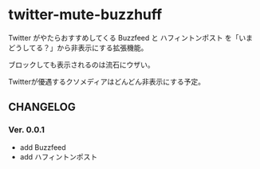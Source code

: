 # twitter-mute-buzzhuff

Twitter がやたらおすすめしてくる Buzzfeed と ハフィントンポスト を「いまどうしてる？」から非表示にする拡張機能。

ブロックしても表示されるのは流石にウザい。

Twitterが優遇するクソメディアはどんどん非表示にする予定。

## CHANGELOG
### Ver. 0.0.1
- add Buzzfeed
- add ハフィントンポスト

